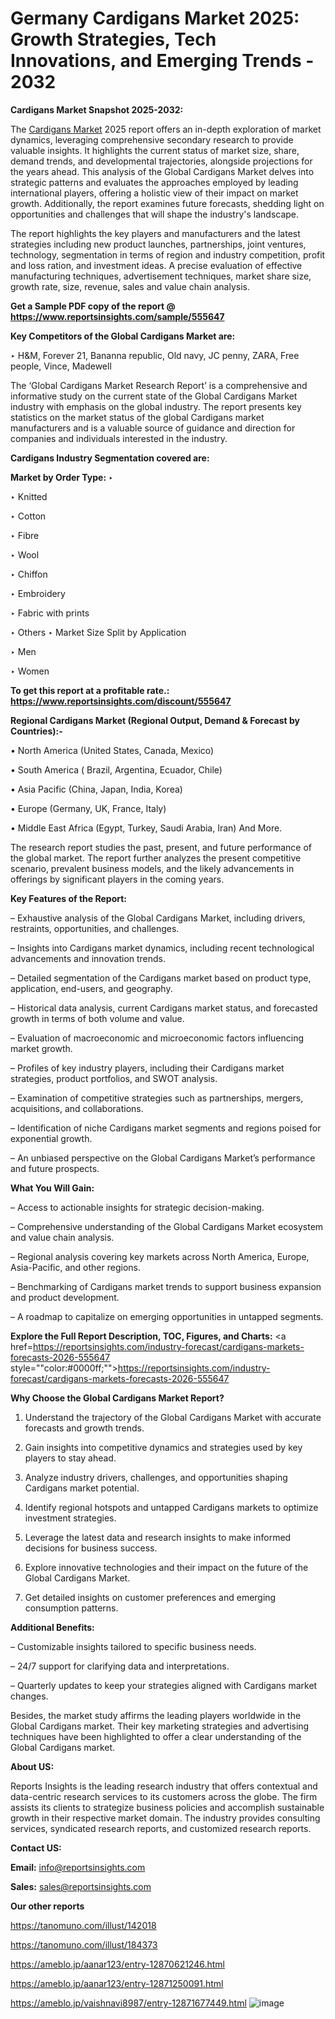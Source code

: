 # Germany Cardigans Market 2025: Growth Strategies, Tech Innovations, and Emerging Trends - 2032

<strong>Cardigans Market Snapshot 2025-2032:</strong>

The <a href=https://www.reportsinsights.com/sample/555647>Cardigans Market</a> 2025 report offers an in-depth exploration of market dynamics, leveraging comprehensive secondary research to provide valuable insights. It highlights the current status of market size, share, demand trends, and developmental trajectories, alongside projections for the years ahead. This analysis of the Global Cardigans Market delves into strategic patterns and evaluates the approaches employed by leading international players, offering a holistic view of their impact on market growth. Additionally, the report examines future forecasts, shedding light on opportunities and challenges that will shape the industry's landscape.

The report highlights the key players and manufacturers and the latest strategies including new product launches, partnerships, joint ventures, technology, segmentation in terms of region and industry competition, profit and loss ration, and investment ideas. A precise evaluation of effective manufacturing techniques, advertisement techniques, market share size, growth rate, size, revenue, sales and value chain analysis.

<strong>Get a Sample PDF copy of the report @ <a href=https://www.reportsinsights.com/sample/555647 style=color:#0000ff;>https://www.reportsinsights.com/sample/555647</a></strong>

<strong>Key Competitors of the Global Cardigans Market are:</strong>

‣ H&M, Forever 21, Bananna republic, Old navy, JC penny, ZARA, Free people, Vince, Madewell

The ‘Global Cardigans Market Research Report’ is a comprehensive and informative study on the current state of the Global Cardigans Market industry with emphasis on the global industry. The report presents key statistics on the market status of the global Cardigans market manufacturers and is a valuable source of guidance and direction for companies and individuals interested in the industry.

<strong>Cardigans Industry Segmentation covered are:</strong>

<strong>Market by Order Type: </strong>
‣ 

‣ Knitted

‣ Cotton

‣ Fibre

‣ Wool

‣ Chiffon

‣ Embroidery

‣ Fabric with prints

‣ Others
‣ Market Size Split by Application

‣ Men

‣ Women

<strong>To get this report at a profitable rate.: <a href=https://www.reportsinsights.com/discount/555647 style=color:#0000ff;>https://www.reportsinsights.com/discount/555647</a></strong>

<strong>Regional Cardigans Market (Regional Output, Demand &amp; Forecast by Countries):-</strong>

• North America (United States, Canada, Mexico)

• South America ( Brazil, Argentina, Ecuador, Chile)

• Asia Pacific (China, Japan, India, Korea)

• Europe (Germany, UK, France, Italy)

• Middle East Africa (Egypt, Turkey, Saudi Arabia, Iran) And More.

The research report studies the past, present, and future performance of the global market. The report further analyzes the present competitive scenario, prevalent business models, and the likely advancements in offerings by significant players in the coming years.

<strong>Key Features of the Report:</strong>

– Exhaustive analysis of the Global Cardigans Market, including drivers, restraints, opportunities, and challenges.

– Insights into Cardigans market dynamics, including recent technological advancements and innovation trends.

– Detailed segmentation of the Cardigans market based on product type, application, end-users, and geography.

– Historical data analysis, current Cardigans market status, and forecasted growth in terms of both volume and value.

– Evaluation of macroeconomic and microeconomic factors influencing market growth.

– Profiles of key industry players, including their Cardigans market strategies, product portfolios, and SWOT analysis.

– Examination of competitive strategies such as partnerships, mergers, acquisitions, and collaborations.

– Identification of niche Cardigans market segments and regions poised for exponential growth.

– An unbiased perspective on the Global Cardigans Market’s performance and future prospects.

<strong>What You Will Gain:</strong>

– Access to actionable insights for strategic decision-making.

– Comprehensive understanding of the Global Cardigans Market ecosystem and value chain analysis.

– Regional analysis covering key markets across North America, Europe, Asia-Pacific, and other regions.

– Benchmarking of Cardigans market trends to support business expansion and product development.

– A roadmap to capitalize on emerging opportunities in untapped segments.

<strong>Explore the Full Report Description, TOC, Figures, and Charts:</strong>
<a href=https://reportsinsights.com/industry-forecast/cardigans-markets-forecasts-2026-555647 style=""color:#0000ff;"">https://reportsinsights.com/industry-forecast/cardigans-markets-forecasts-2026-555647</a>

<strong>Why Choose the Global Cardigans Market Report?</strong>

1. Understand the trajectory of the Global Cardigans Market with accurate forecasts and growth trends.

2. Gain insights into competitive dynamics and strategies used by key players to stay ahead.

3. Analyze industry drivers, challenges, and opportunities shaping Cardigans market potential.

4. Identify regional hotspots and untapped Cardigans markets to optimize investment strategies.

5. Leverage the latest data and research insights to make informed decisions for business success.

6. Explore innovative technologies and their impact on the future of the Global Cardigans Market.

7. Get detailed insights on customer preferences and emerging consumption patterns.

<strong>Additional Benefits:</strong>

– Customizable insights tailored to specific business needs.

– 24/7 support for clarifying data and interpretations.

– Quarterly updates to keep your strategies aligned with Cardigans market changes.

Besides, the market study affirms the leading players worldwide in the Global Cardigans market. Their key marketing strategies and advertising techniques have been highlighted to offer a clear understanding of the Global Cardigans market.

<strong><strong>About US</strong>:</strong>

Reports Insights is the leading research industry that offers contextual and data-centric research services to its customers across the globe. The firm assists its clients to strategize business policies and accomplish sustainable growth in their respective market domain. The industry provides consulting services, syndicated research reports, and customized research reports.

<strong>Contact US:</strong>

<p class=><b>Email:</b> <a href=mailto:info@reportsinsights.com>info@reportsinsights.com</a></p>
<p class=><b>Sales:</b> <a href=mailto:sales@reportsinsights.com>sales@reportsinsights.com</a></p>

<strong>Our other reports</strong>

<a href=https://tanomuno.com/illust/142018>https://tanomuno.com/illust/142018</a>

<a href=https://tanomuno.com/illust/184373>https://tanomuno.com/illust/184373</a>

<a href=https://ameblo.jp/aanar123/entry-12870621246.html>https://ameblo.jp/aanar123/entry-12870621246.html</a>

<a href=https://ameblo.jp/aanar123/entry-12871250091.html>https://ameblo.jp/aanar123/entry-12871250091.html</a>

<a href=https://ameblo.jp/vaishnavi8987/entry-12871677449.html>https://ameblo.jp/vaishnavi8987/entry-12871677449.html</a>
![image](https://github.com/user-attachments/assets/2a186d57-cad4-4310-9d3c-ab38d4f90fc8)
